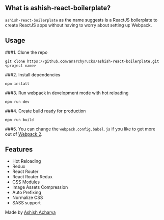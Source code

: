 ## What is  ashish-react-boilerplate?

`ashish-react-boilerplate`  as the name suggests is a ReactJS boilerplate to create ReactJS apps without having to worry about setting up Webpack.

## Usage
###1. Clone the repo

    git clone https://github.com/anarchyrucks/ashish-react-boilerplate.git <project name>

###2. Install dependencies

    npm install

###3. Run webpack in development mode with hot reloading

    npm run dev

###4. Create build ready for production

    npm run build


###5. You can change the `webpack.config.babel.js` if you like to get more out of [Webpack 2](https://webpack.js.org/).

## Features

* Hot Reloading
* Redux
* React Router
* React Router Redux
* CSS Modules
* Image Assets Compression
* Auto Prefixing
* Normalize CSS
* SASS support

Made by  [Ashish Acharya](https://twitter.com/anarchyrucks)
